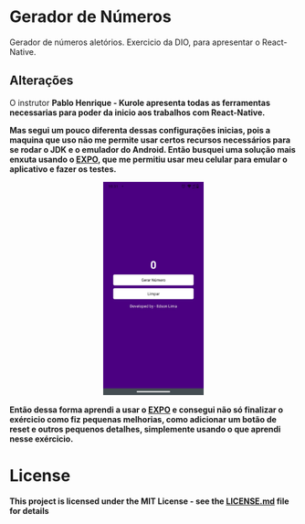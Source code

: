 # Gerador de Números

Gerador de números aletórios. Exercicio da DIO, para apresentar o React-Native.

## Alterações

O instrutor <b>Pablo Henrique - Kurole<b> apresenta todas as ferramentas necessarias para poder da inicio aos trabalhos com React-Native.

Mas segui um pouco diferenta dessas configurações inicias, pois a maquina que uso não me permite usar certos recursos necessários para
se rodar o JDK e o emulador do Android. Então busquei uma solução mais enxuta usando o [EXPO](https://expo.dev/tools), que me permitiu usar meu celular para emular o aplicativo e fazer os testes.
  
<p align="center">
  <img alt="tela-app" src="./assets/image/app.jpeg" width="35%">
</p>

Então dessa forma aprendi a usar o [EXPO](https://expo.dev/tools) e consegui não só finalizar o exércicio como fiz pequenas melhorias, como adicionar um botão de reset e outros pequenos detalhes, simplemente usando o que aprendi nesse exércicio.

# License

This project is licensed under the MIT License - see the [LICENSE.md](LICENSE.md) file for details
